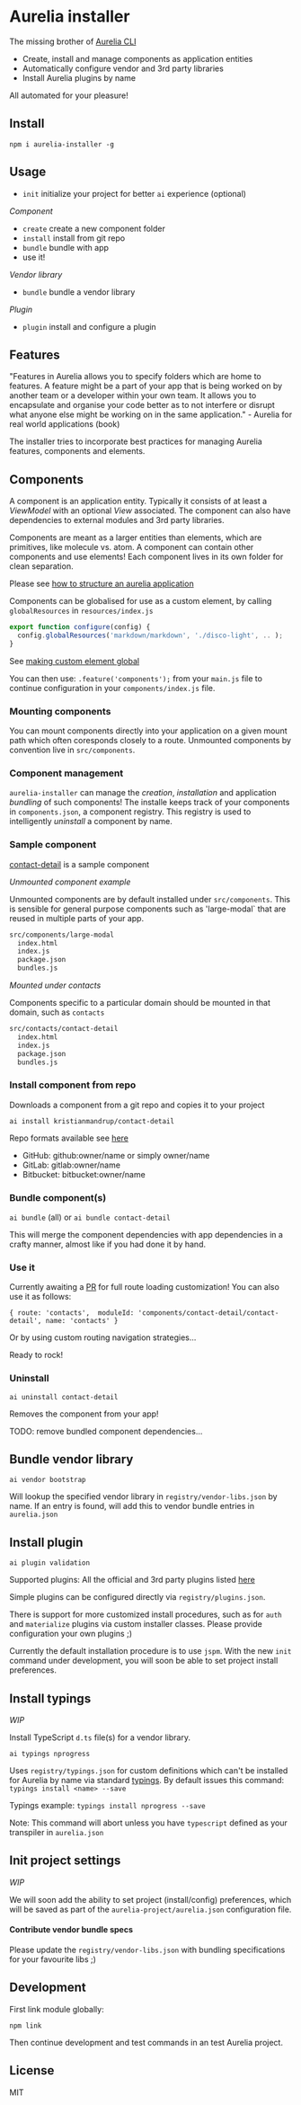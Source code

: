# Aurelia installer

The missing brother of [Aurelia CLI](https://github.com/aurelia/cli)

- Create, install and manage components as application entities
- Automatically configure vendor and 3rd party libraries
- Install Aurelia plugins by name

All automated for your pleasure! 

## Install

`npm i aurelia-installer -g`

## Usage

- `init` initialize your project for better `ai` experience (optional) 

*Component*
- `create` create a new component folder
- `install` install from git repo
- `bundle` bundle with app
- use it!

*Vendor library*
- `bundle` bundle a vendor library

*Plugin*
- `plugin` install and configure a plugin


## Features

"Features in Aurelia allows you to specify folders which are home to features. A feature might be a part of your app that is being worked on by another team or
a developer within your own team. It allows you to encapsulate and organise your code better as to
not interfere or disrupt what anyone else might be working on in the same application." - Aurelia for real world applications (book)

The installer tries to incorporate best practices for managing Aurelia features, components and elements.

## Components

A component is an application entity. Typically it consists of at least a *ViewModel* with an optional *View* associated.
The component can also have dependencies to external modules and 3rd party libraries.

Components are meant as a larger entities than elements, which are primitives, like molecule vs. atom.
A component can contain other components and use elements! Each component lives in its own folder for clean separation.

Please see [how to structure an aurelia application](http://ilikekillnerds.com/2015/10/how-to-structure-an-aurelia-application/)

Components can be globalised for use as a custom element, by calling `globalResources` in `resources/index.js`  

```js
export function configure(config) {
  config.globalResources('markdown/markdown', './disco-light', .. );
}
```

See [making custom element global](http://drdwilcox.blogspot.dk/2015/12/aurelia-making-custom-element-global.html)

You can then use: `.feature('components');` from your `main.js` file to continue configuration in your `components/index.js` file. 

### Mounting components

You can mount components directly into your application on a given mount path which often coresponds closely to a route.
Unmounted components by convention live in `src/components`.

### Component management

`aurelia-installer` can manage the *creation*, *installation* and application *bundling* of such components!
The installe keeps track of your components in `components.json`, a component registry.
This registry is used to intelligently *uninstall* a component by name. 

### Sample component

[contact-detail](https://github.com/kristianmandrup/contact-detail) is a sample component

*Unmounted component example*

Unmounted components are by default installed under `src/components`. 
This is sensible for general purpose components such as 'large-modal` that are reused in multiple parts of your app.

```bash
src/components/large-modal
  index.html
  index.js
  package.json
  bundles.js
```

*Mounted under contacts*

Components specific to a particular domain should be mounted in that domain, such as `contacts`

```bash
src/contacts/contact-detail
  index.html
  index.js
  package.json
  bundles.js
```

### Install component from repo

Downloads a component from a git repo and copies it to your project

`ai install kristianmandrup/contact-detail`

Repo formats available see [here](https://www.npmjs.com/package/download-git-repo)

- GitHub: github:owner/name or simply owner/name
- GitLab: gitlab:owner/name
- Bitbucket: bitbucket:owner/name

### Bundle component(s)

`ai bundle` (all) or `ai bundle contact-detail`

This will merge the component dependencies with app dependencies in a crafty manner, almost like if you had done it by hand.

### Use it

Currently awaiting a [PR](https://github.com/aurelia/router/pull/381) for full route loading customization! 
You can also use it as follows:

`{ route: 'contacts',  moduleId: 'components/contact-detail/contact-detail', name: 'contacts' }`

Or by using custom routing navigation strategies...

Ready to rock!

### Uninstall

`ai uninstall contact-detail`

Removes the component from your app! 

TODO: remove bundled component dependencies...

## Bundle vendor library

`ai vendor bootstrap`

Will lookup the specified vendor library in `registry/vendor-libs.json` by name.
If an entry is found, will add this to vendor bundle entries in `aurelia.json` 

## Install plugin

`ai plugin validation`

Supported plugins: All the official and 3rd party plugins listed [here](http://blog.durandal.io/2015/11/17/aurelia-beta-week-day-2-plugins/) 

Simple plugins can be configured directly via `registry/plugins.json`.

There is support for more customized install procedures, such as for `auth` and `materialize` plugins via custom installer classes. 
Please provide configuration your own plugins ;)

Currently the default installation procedure is to use `jspm`. With the new `init` command under development, you will soon be able to set project install preferences.

## Install typings

*WIP*

Install TypeScript `d.ts` file(s) for a vendor library.

`ai typings nprogress`

Uses `registry/typings.json` for custom definitions which can't be installed for Aurelia by name via standard [typings](https://github.com/typings/typings).
By default issues this command: `typings install <name> --save`

Typings example: `typings install nprogress --save`

Note: This command will abort unless you have `typescript` defined as your transpiler in `aurelia.json` 

## Init project settings

*WIP*

We will soon add the ability to set project (install/config) preferences, which will be saved as part of the `aurelia-project/aurelia.json` configuration file.

#### Contribute vendor bundle specs

Please update the `registry/vendor-libs.json` with bundling specifications for your favourite libs ;)

## Development

First link module globally:

`npm link`

Then continue development and test commands in an test Aurelia project. 

## License

MIT
